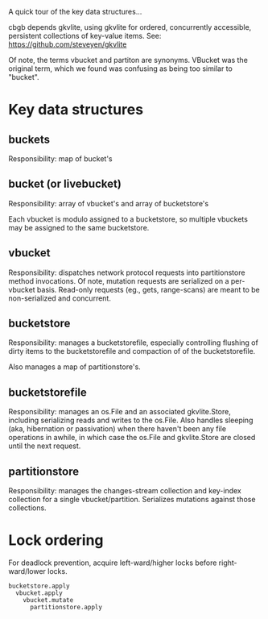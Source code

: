 A quick tour of the key data structures...

cbgb depends gkvlite, using gkvlite for ordered, concurrently
accessible, persistent collections of key-value items.  See:
https://github.com/steveyen/gkvlite

Of note, the terms vbucket and partiton are synonyms.  VBucket was the
original term, which we found was confusing as being too similar to
"bucket".

Key data structures
===================

buckets
-------

Responsibility: map of bucket's

bucket (or livebucket)
----------------------

Responsibility: array of vbucket's and array of bucketstore's

Each vbucket is modulo assigned to a bucketstore, so multiple vbuckets
may be assigned to the same bucketstore.

vbucket
-------

Responsibility: dispatches network protocol requests into
partitionstore method invocations. Of note, mutation requests are
serialized on a per-vbucket basis.  Read-only requests (eg., gets,
range-scans) are meant to be non-serialized and concurrent.

bucketstore
-----------

Responsibility: manages a bucketstorefile, especially controlling
flushing of dirty items to the bucketstorefile and compaction of
of the bucketstorefile.

Also manages a map of partitionstore's.

bucketstorefile
---------------

Responsibility: manages an os.File and an associated
gkvlite.Store, including serializing reads and writes to the os.File.
Also handles sleeping (aka, hibernation or passivation) when there
haven't been any file operations in awhile, in which case the os.File
and gkvlite.Store are closed until the next request.

partitionstore
--------------

Responsibility: manages the changes-stream collection and
key-index collection for a single vbucket/partition.  Serializes
mutations against those collections.

Lock ordering
=============

For deadlock prevention, acquire left-ward/higher locks before
right-ward/lower locks.

    bucketstore.apply
      vbucket.apply
        vbucket.mutate
          partitionstore.apply
